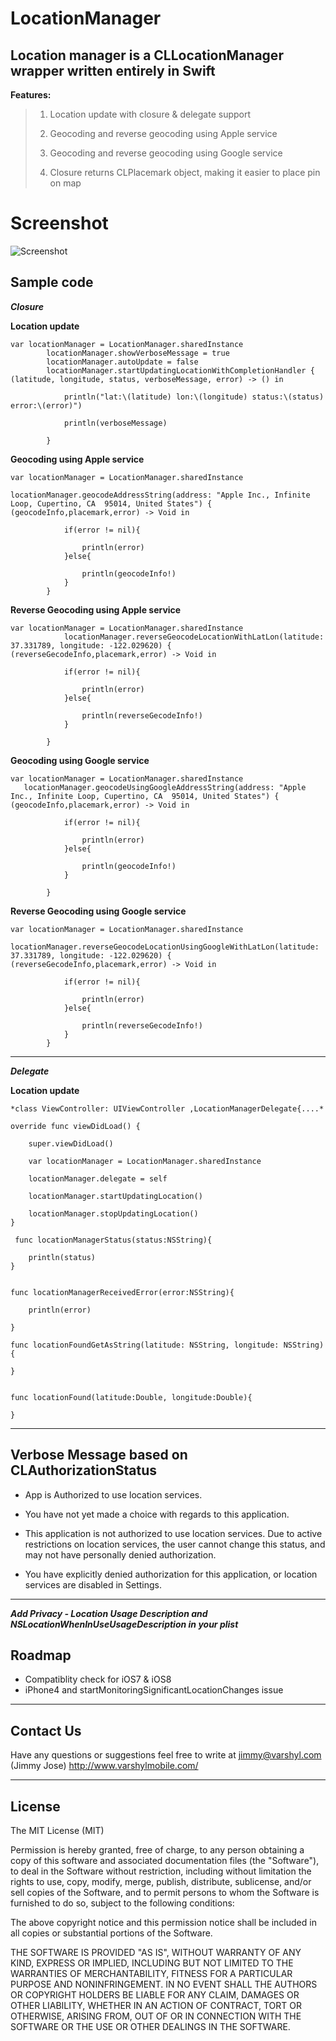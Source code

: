 LocationManager
=====================

Location manager is a CLLocationManager wrapper written entirely in Swift
----------------------------------
**Features:**
>  1) Location update with closure & delegate support 
>  
>  2) Geocoding and reverse geocoding using Apple service 
>  
>  3) Geocoding and reverse geocoding using Google service
>
> 4) Closure returns CLPlacemark object, making it easier to place pin on map


Screenshot
==========

![Screenshot](https://s3.amazonaws.com/cocoacontrols_production/uploads/control_image/image/4589/iOS_Simulator_Screen_Shot_28-Aug-2014_4.00.24_pm.png)



Sample code
-----------
***Closure***

**Location update**

    var locationManager = LocationManager.sharedInstance
            locationManager.showVerboseMessage = true
            locationManager.autoUpdate = false
            locationManager.startUpdatingLocationWithCompletionHandler { (latitude, longitude, status, verboseMessage, error) -> () in
                
                println("lat:\(latitude) lon:\(longitude) status:\(status) error:\(error)")
                
                println(verboseMessage)
                
            }

**Geocoding using Apple service**

 

    var locationManager = LocationManager.sharedInstance
            
    locationManager.geocodeAddressString(address: "Apple Inc., Infinite Loop, Cupertino, CA  95014, United States") { (geocodeInfo,placemark,error) -> Void in
                
                if(error != nil){
                    
                    println(error)
                }else{
                    
                    println(geocodeInfo!)
                }
            }
            

**Reverse Geocoding using Apple service**

    var locationManager = LocationManager.sharedInstance
                locationManager.reverseGeocodeLocationWithLatLon(latitude: 37.331789, longitude: -122.029620) { (reverseGecodeInfo,placemark,error) -> Void in
                
                if(error != nil){
                    
                    println(error)
                }else{
                    
                    println(reverseGecodeInfo!)
                }
                
            }

**Geocoding using Google service**

    var locationManager = LocationManager.sharedInstance
       locationManager.geocodeUsingGoogleAddressString(address: "Apple Inc., Infinite Loop, Cupertino, CA  95014, United States") { (geocodeInfo,placemark,error) -> Void in
                
                if(error != nil){
                    
                    println(error)
                }else{
                    
                    println(geocodeInfo!)
                }
                
            }


**Reverse Geocoding using Google service**

    var locationManager = LocationManager.sharedInstance
          locationManager.reverseGeocodeLocationUsingGoogleWithLatLon(latitude: 37.331789, longitude: -122.029620) { (reverseGecodeInfo,placemark,error) -> Void in
                
                if(error != nil){
                    
                    println(error)
                }else{
                    
                    println(reverseGecodeInfo!)
                }
            }

----------

***Delegate***

**Location update**

    *class ViewController: UIViewController ,LocationManagerDelegate{....*
    
    override func viewDidLoad() {
        
        super.viewDidLoad()
        
        var locationManager = LocationManager.sharedInstance
        
        locationManager.delegate = self
        
        locationManager.startUpdatingLocation()
        
        locationManager.stopUpdatingLocation()
    }
    
     func locationManagerStatus(status:NSString){
        
        println(status)
    }
    
    
    func locationManagerReceivedError(error:NSString){
        
        println(error)
        
    }
    
    func locationFoundGetAsString(latitude: NSString, longitude: NSString) {
       
    }
    
    
    func locationFound(latitude:Double, longitude:Double){
        
    }

----------

Verbose Message based on CLAuthorizationStatus
---------------

 - App is Authorized to use location services.
 
 - You have not yet made a choice with regards to this application.
 
 - This application is not authorized to use location services. Due to
   active restrictions on location services, the user cannot change this
   status, and may not have personally denied authorization.

 - You have explicitly denied authorization for this application, or
   location services are disabled in Settings.

----------

***Add Privacy - Location Usage Description  and NSLocationWhenInUseUsageDescription in your plist***


Roadmap
---------------

 - Compatiblity check for iOS7 & iOS8  
 - iPhone4 and startMonitoringSignificantLocationChanges issue

----------
Contact Us
---------------

Have any questions or suggestions feel free to write at jimmy@varshyl.com (Jimmy Jose)
http://www.varshylmobile.com/

----------
## License

The MIT License (MIT)

Permission is hereby granted, free of charge, to any person obtaining a copy of this software and associated documentation files (the "Software"), to deal in the Software without restriction, including without limitation the rights to use, copy, modify, merge, publish, distribute, sublicense, and/or sell copies of the Software, and to permit persons to whom the Software is furnished to do so, subject to the following conditions:

The above copyright notice and this permission notice shall be included in all copies or substantial portions of the Software.

THE SOFTWARE IS PROVIDED "AS IS", WITHOUT WARRANTY OF ANY KIND, EXPRESS OR IMPLIED, INCLUDING BUT NOT LIMITED TO THE WARRANTIES OF MERCHANTABILITY, FITNESS FOR A PARTICULAR PURPOSE AND NONINFRINGEMENT. IN NO EVENT SHALL THE AUTHORS OR COPYRIGHT HOLDERS BE LIABLE FOR ANY CLAIM, DAMAGES OR OTHER
LIABILITY, WHETHER IN AN ACTION OF CONTRACT, TORT OR OTHERWISE, ARISING FROM, OUT OF OR IN CONNECTION WITH THE SOFTWARE OR THE USE OR OTHER DEALINGS IN THE SOFTWARE.
